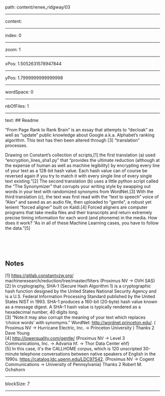 path: content/renee_ridgway/03

----

content: 

----

index: 0

----

zoom: 1

----

xPos: 1.5052631578947844

----

yPos: 1.7999999999999998

----

wordSpace: 0

----

nbOfFiles: 1

----

text: ## Readme

“From Page Rank to Rank Brain” is an essay that attempts to “decloak” as well as “update” public knowledge about Google a.k.a. Alphabet’s ranking algorithm. This text has then been altered through [3] “translation” processes. 

Drawing on Constant’s collection of scripts,[1] the first translation (a) used “encryption_lines_sha1.py” that “provides the ultimate reduction (although at the expense of human as well as machine legibility) by encrypting every line of your text as a 128-bit hash value. Each hash value can of course be reversed again if you try to match it with every single line of every single text existing.”[2] The second translation (b) uses a little python script called the “The Synonymizer” that corrupts your writing style by swapping out words in your text with randomized synonyms from WordNet.[3] With the third translation (c), the text was first read with the “text to speech” voice of “Alex” and saved as an audio file, then uploaded to “gentle”, a robust yet lenient “forced aligner” built on Kaldi.[4] Forced aligners are computer programs that take media files and their transcripts and return extremely precise timing information for each word (and phoneme) in the media. How does it work? “As in all of these Machine Learning cases, you have to follow the data.”[5]  
  
<br><br><br> 
## Notes
[1] https://gitlab.constantvzw.org/<br>machineresearch/reduction/tree/master/filters (Proximus NV → OVH SAS)  
[2] In cryptography, SHA-1 (Secure Hash Algorithm 1) is a cryptographic hash function designed by the United States National Security Agency and is a U.S. Federal Information Processing Standard published by the United States NIST in 1993. SHA-1 produces a 160-bit (20-byte) hash value known as a message digest. A SHA-1 hash value is typically rendered as a hexadecimal number, 40 digits long.  
[3] “Note:it may also corrupt the meaning of your text which replaces ‘choice words’ with synomyms.” WordNet: http://wordnet.princeton.edu/. ( Proximus NV → Hurricane Electric, Inc. → Princeton University ) Thanks 2 Dave Young  
[4] http://lowerquality.com/gentle/ (Proximus NV → Level 3 Communications, Inc. → Advania hf. → Thor Data Center ehf)   
[5] In this case, it's the CALLHOME corpus, which is 120 unscripted 30-minute telephone conversations between native speakers of English in the 1990s. https://catalog.ldc.upenn.edu/LDC97S42. (Proximus NV → Cogent Communications → University of Pennsylvania) Thanks 2 Robert M. Ochshorn



----

blockSize: 7

----

